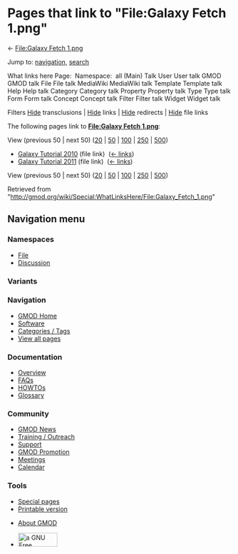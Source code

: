 <div id="mw-page-base" class="noprint">

</div>

<div id="mw-head-base" class="noprint">

</div>

<div id="content" class="mw-body" role="main">

<span id="top"></span>

<div id="mw-js-message" style="display:none;">

</div>



# <span dir="auto">Pages that link to "File:Galaxy Fetch 1.png"</span>

<div id="bodyContent">

<div id="contentSub">

← [File:Galaxy Fetch
1.png](/wiki/File:Galaxy_Fetch_1.png "File:Galaxy Fetch 1.png")

</div>

<div id="jump-to-nav" class="mw-jump">

Jump to: [navigation](#mw-navigation), [search](#p-search)

</div>

<div id="mw-content-text">

What links here Page:  Namespace:  all (Main) Talk User User talk GMOD
GMOD talk File File talk MediaWiki MediaWiki talk Template Template talk
Help Help talk Category Category talk Property Property talk Type Type
talk Form Form talk Concept Concept talk Filter Filter talk Widget
Widget talk

Filters
[Hide](/mediawiki/index.php?title=Special:WhatLinksHere/File:Galaxy_Fetch_1.png&hidetrans=1 "Special:WhatLinksHere/File:Galaxy Fetch 1.png")
transclusions \|
[Hide](/mediawiki/index.php?title=Special:WhatLinksHere/File:Galaxy_Fetch_1.png&hidelinks=1 "Special:WhatLinksHere/File:Galaxy Fetch 1.png")
links \|
[Hide](/mediawiki/index.php?title=Special:WhatLinksHere/File:Galaxy_Fetch_1.png&hideredirs=1 "Special:WhatLinksHere/File:Galaxy Fetch 1.png")
redirects \|
[Hide](/mediawiki/index.php?title=Special:WhatLinksHere/File:Galaxy_Fetch_1.png&hideimages=1 "Special:WhatLinksHere/File:Galaxy Fetch 1.png")
file links

The following pages link to **[File:Galaxy Fetch
1.png](/wiki/File:Galaxy_Fetch_1.png "File:Galaxy Fetch 1.png")**:

View (previous 50 \| next 50)
([20](/mediawiki/index.php?title=Special:WhatLinksHere/File:Galaxy_Fetch_1.png&limit=20 "Special:WhatLinksHere/File:Galaxy Fetch 1.png")
\|
[50](/mediawiki/index.php?title=Special:WhatLinksHere/File:Galaxy_Fetch_1.png&limit=50 "Special:WhatLinksHere/File:Galaxy Fetch 1.png")
\|
[100](/mediawiki/index.php?title=Special:WhatLinksHere/File:Galaxy_Fetch_1.png&limit=100 "Special:WhatLinksHere/File:Galaxy Fetch 1.png")
\|
[250](/mediawiki/index.php?title=Special:WhatLinksHere/File:Galaxy_Fetch_1.png&limit=250 "Special:WhatLinksHere/File:Galaxy Fetch 1.png")
\|
[500](/mediawiki/index.php?title=Special:WhatLinksHere/File:Galaxy_Fetch_1.png&limit=500 "Special:WhatLinksHere/File:Galaxy Fetch 1.png"))

- [Galaxy Tutorial
  2010](/wiki/Galaxy_Tutorial_2010 "Galaxy Tutorial 2010") (file link) ‎
  <span class="mw-whatlinkshere-tools">([←
  links](/mediawiki/index.php?title=Special:WhatLinksHere&target=Galaxy+Tutorial+2010 "Special:WhatLinksHere"))</span>
- [Galaxy Tutorial
  2011](/wiki/Galaxy_Tutorial_2011 "Galaxy Tutorial 2011") (file link) ‎
  <span class="mw-whatlinkshere-tools">([←
  links](/mediawiki/index.php?title=Special:WhatLinksHere&target=Galaxy+Tutorial+2011 "Special:WhatLinksHere"))</span>

View (previous 50 \| next 50)
([20](/mediawiki/index.php?title=Special:WhatLinksHere/File:Galaxy_Fetch_1.png&limit=20 "Special:WhatLinksHere/File:Galaxy Fetch 1.png")
\|
[50](/mediawiki/index.php?title=Special:WhatLinksHere/File:Galaxy_Fetch_1.png&limit=50 "Special:WhatLinksHere/File:Galaxy Fetch 1.png")
\|
[100](/mediawiki/index.php?title=Special:WhatLinksHere/File:Galaxy_Fetch_1.png&limit=100 "Special:WhatLinksHere/File:Galaxy Fetch 1.png")
\|
[250](/mediawiki/index.php?title=Special:WhatLinksHere/File:Galaxy_Fetch_1.png&limit=250 "Special:WhatLinksHere/File:Galaxy Fetch 1.png")
\|
[500](/mediawiki/index.php?title=Special:WhatLinksHere/File:Galaxy_Fetch_1.png&limit=500 "Special:WhatLinksHere/File:Galaxy Fetch 1.png"))

</div>

<div class="printfooter">

Retrieved from
"<http://gmod.org/wiki/Special:WhatLinksHere/File:Galaxy_Fetch_1.png>"

</div>

<div id="catlinks" class="catlinks catlinks-allhidden">

</div>

<div class="visualClear">

</div>

</div>

</div>

<div id="mw-navigation">

## Navigation menu

<div id="mw-head">



<div id="left-navigation">

<div id="p-namespaces" class="vectorTabs" role="navigation"
aria-labelledby="p-namespaces-label">

### Namespaces

- <span id="ca-nstab-image"><a href="/wiki/File:Galaxy_Fetch_1.png" accesskey="c"
  title="View the file page [c]">File</a></span>
- <span id="ca-talk"><a
  href="/mediawiki/index.php?title=File_talk:Galaxy_Fetch_1.png&amp;action=edit&amp;redlink=1"
  accesskey="t"
  title="Discussion about the content page [t]">Discussion</a></span>

</div>

<div id="p-variants" class="vectorMenu emptyPortlet" role="navigation"
aria-labelledby="p-variants-label">

### 

### Variants[](#)

<div class="menu">

</div>

</div>

</div>

<div id="right-navigation">





</div>



</div>

</div>

</div>

<div id="mw-panel">

<div id="p-logo" role="banner">

<a href="/wiki/Main_Page"
style="background-image: url(http://gmod.org/images/GMOD-cogs.png);"
title="Visit the main page"></a>

</div>

<div id="p-Navigation" class="portal" role="navigation"
aria-labelledby="p-Navigation-label">

### Navigation

<div class="body">

- <span id="n-GMOD-Home">[GMOD Home](/wiki/Main_Page)</span>
- <span id="n-Software">[Software](/wiki/GMOD_Components)</span>
- <span id="n-Categories-.2F-Tags">[Categories /
  Tags](/wiki/Categories)</span>
- <span id="n-View-all-pages">[View all
  pages](/wiki/Special:AllPages)</span>

</div>

</div>

<div id="p-Documentation" class="portal" role="navigation"
aria-labelledby="p-Documentation-label">

### Documentation

<div class="body">

- <span id="n-Overview">[Overview](/wiki/Overview)</span>
- <span id="n-FAQs">[FAQs](/wiki/Category:FAQ)</span>
- <span id="n-HOWTOs">[HOWTOs](/wiki/Category:HOWTO)</span>
- <span id="n-Glossary">[Glossary](/wiki/Glossary)</span>

</div>

</div>

<div id="p-Community" class="portal" role="navigation"
aria-labelledby="p-Community-label">

### Community

<div class="body">

- <span id="n-GMOD-News">[GMOD News](/wiki/GMOD_News)</span>
- <span id="n-Training-.2F-Outreach">[Training /
  Outreach](/wiki/Training_and_Outreach)</span>
- <span id="n-Support">[Support](/wiki/Support)</span>
- <span id="n-GMOD-Promotion">[GMOD
  Promotion](/wiki/GMOD_Promotion)</span>
- <span id="n-Meetings">[Meetings](/wiki/Meetings)</span>
- <span id="n-Calendar">[Calendar](/wiki/Calendar)</span>

</div>

</div>

<div id="p-tb" class="portal" role="navigation"
aria-labelledby="p-tb-label">

### Tools

<div class="body">

- <span id="t-specialpages"><a href="/wiki/Special:SpecialPages" accesskey="q"
  title="A list of all special pages [q]">Special pages</a></span>
- <span id="t-print"><a
  href="/mediawiki/index.php?title=Special:WhatLinksHere/File:Galaxy_Fetch_1.png&amp;printable=yes"
  rel="alternate" accesskey="p"
  title="Printable version of this page [p]">Printable version</a></span>

</div>

</div>

</div>

</div>

<div id="footer" role="contentinfo">

- <span id="footer-places-about">[About
  GMOD](/wiki/GMOD:About "GMOD:About")</span>

<!-- -->

- <span id="footer-copyrightico">[<img src="http://www.gnu.org/graphics/gfdl-logo-small.png" width="88"
  height="31" alt="a GNU Free Documentation License" />](http://www.gnu.org/licenses/fdl-1.3.html)</span>


<div style="clear:both">

</div>

</div>

